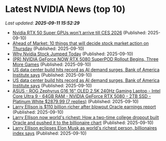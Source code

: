 # Latest NVIDIA News (top 10)
_Last updated: **2025-09-11 15:52:29**_

- [Nvidia RTX 50 Super GPUs won't arrive till CES 2026](https://www.notebookcheck.net/Nvidia-RTX-50-Super-GPUs-won-t-arrive-till-CES-2026.1111126.0.html) (Published: 2025-09-10)
- [Ahead of Market: 10 things that will decide stock market action on Thursday](https://economictimes.indiatimes.com/markets/stocks/news/ahead-of-market-10-things-that-will-decide-stock-market-action-on-thursday/articleshow/123812646.cms) (Published: 2025-09-10)
- [Why Nvidia Stock Jumped Today](https://biztoc.com/x/db3bfaea0ef02c73) (Published: 2025-09-10)
- [(PR) NVIDIA GeForce NOW RTX 5080 SuperPOD Rollout Begins, Three More Games](https://www.techpowerup.com/340858/nvidia-geforce-now-rtx-5080-superpod-rollout-begins-three-more-games) (Published: 2025-09-10)
- [US data center build hits record as AI demand surges, Bank of America Institute says](https://www.channelnewsasia.com/business/us-data-center-build-hits-record-ai-demand-surges-bank-america-institute-says-5342706) (Published: 2025-09-10)
- [US data center build hits record as AI demand surges, Bank of America Institute says](https://finance.yahoo.com/news/us-data-center-build-hits-152856787.html) (Published: 2025-09-10)
- [ASUS - ROG Zephyrus G16 16" OLED 2.5K 240Hz Gaming Laptop - Intel Core Ultra 9 - 64GB RAM - NVIDIA GeForce RTX 5080 - 2TB SSD - Platinum White $2879.99 (7 replies)](https://slickdeals.net/f/18596206-asus-rog-zephyrus-g16-16-oled-2-5k-240hz-gaming-laptop-intel-core-ultra-9-64gb-ram-nvidia-geforce-rtx-5080-2tb-ssd-platinum-white-2879-99) (Published: 2025-09-10)
- [Larry Ellison is $110 billion richer after blowout Oracle earnings report](https://www.cnbc.com/2025/09/10/larry-ellison-is-over-100-billion-richer-after-oracle-earnings-report.html) (Published: 2025-09-10)
- [Larry Ellison now world's richest: How a two-time college dropout built Oracle and pushed it to the billionaire chart](https://economictimes.indiatimes.com/news/international/global-trends/us-news-larry-ellison-now-worlds-richest-beats-elon-musk-how-a-two-time-college-dropout-built-oracle-and-pushed-it-to-the-billionaire-chart/articleshow/123812365.cms) (Published: 2025-09-10)
- [Larry Ellison eclipses Elon Musk as world's richest person, billionaires index says](https://www.nbcnews.com/business/markets/larry-ellison-eclipses-elon-musk-worlds-richest-person-rcna230338) (Published: 2025-09-10)

